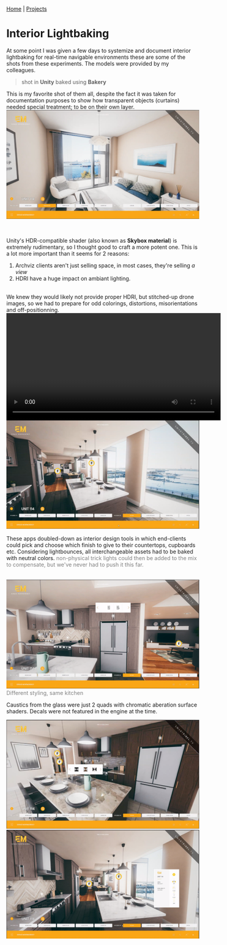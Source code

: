 [Home](index.md) | [Projects](Projects.md) 

# Interior Lightbaking

At some point I was given a few days to systemize and document interior lightbaking for real-time navigable environments these are some of the shots from these experiments. 
The models were provided by my colleagues.

> shot in **Unity** baked using **Bakery** 

This is my favorite shot of them all, despite the fact it was taken for documentation purposes to show how transparent objects (curtains) needed special treatment; to be on their own layer.
<img src="Projects/Interiors/Interior1.png" alt="Interior1" style="height: auto; width: auto">  
<span style="color: gray;"></span>  

<br/>

Unity's HDR-compatible shader (also known as **Skybox material**) is extremely rudimentary, so I thought good to craft a more potent one. This is a lot more important than it seems for 2 reasons:  
1. Archviz clients aren't just selling space, in most cases, they're selling *a view*   
2. HDRI have a huge impact on ambiant lighting.

<br/>
We knew they would likely not provide proper HDRI, but stitched-up drone images, so we had to prepare for odd colorings, distortions, misorientations and off-positionning.  
<video controls width="560" style="display: block; margin: 0 auto;">
  <source src="Projects/Interiors/HDRI_Controller.mp4" type="video/mp4">
</video>

<img src="Projects/Interiors/Interior2.png" alt="Interior2" style="height: auto; width: auto">  
<span style="color: gray;"></span>  

<br/>

These apps doubled-down as interior design tools in which end-clients could pick and choose which finish to give to their countertops, cupboards etc.
Considering lightbounces, all interchangeable assets had to be baked with neutral colors. <span style="color: gray;"> non-physical trick lights could then be added to the mix to compensate, but we've never had to push it this far.</span>

<br/>

<img src="Projects/Interiors/Interior4.png" alt="Interior4" style="height: auto; width: auto">  
<span style="color: gray;">Different styling, same kitchen</span>  

<br/>

Caustics from the glass were just 2 quads with chromatic aberation surface shaders. Decals were not featured in the engine at the time.

<img src="Projects/Interiors/Interior5.png" alt="Interior5" style="height: auto; width: auto">  
<span style="color: gray;"></span>  

<br/>

<img src="Projects/Interiors/Interior7.png" alt="Interior7" style="height: auto; width: auto">  
<span style="color: gray;"></span>  

<br/>


